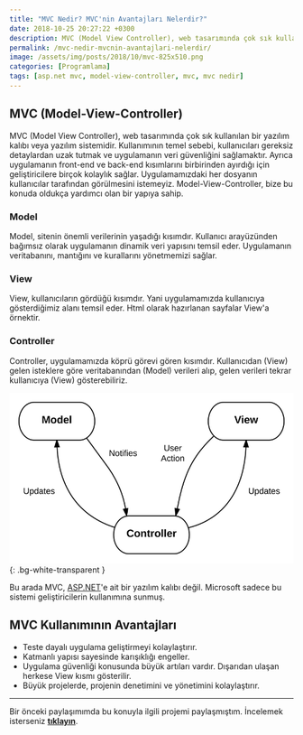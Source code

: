 ```yaml
---
title: "MVC Nedir? MVC'nin Avantajları Nelerdir?"
date: 2018-10-25 20:27:22 +0300
description: MVC (Model View Controller), web tasarımında çok sık kullanılan bir yazılım kalıbı veya yazılım sistemidir. Bu yazımda sizlere MVC'yi anlatıyorum.
permalink: /mvc-nedir-mvcnin-avantajlari-nelerdir/
image: /assets/img/posts/2018/10/mvc-825x510.png
categories: [Programlama]
tags: [asp.net mvc, model-view-controller, mvc, mvc nedir]
---
```


## MVC (Model-View-Controller)

MVC (Model View Controller), web tasarımında çok sık kullanılan bir yazılım kalıbı veya yazılım sistemidir. Kullanımının temel sebebi, kullanıcıları gereksiz detaylardan uzak tutmak ve uygulamanın veri güvenliğini sağlamaktır. Ayrıca uygulamanın front-end ve back-end kısımlarını birbirinden ayırdığı için geliştiricilere birçok kolaylık sağlar. Uygulamamızdaki her dosyanın kullanıcılar tarafından görülmesini istemeyiz. Model-View-Controller, bize bu konuda oldukça yardımcı olan bir yapıya sahip.

### Model

Model, sitenin önemli verilerinin yaşadığı kısımdır. Kullanıcı arayüzünden bağımsız olarak uygulamanın dinamik veri yapısını temsil eder. Uygulamanın veritabanını, mantığını ve kurallarını yönetmemizi sağlar.

### View

View, kullanıcıların gördüğü kısımdır. Yani uygulamamızda kullanıcıya gösterdiğimiz alanı temsil eder. Html olarak hazırlanan sayfalar View'a örnektir.

### Controller

Controller, uygulamamızda köprü görevi gören kısımdır. Kullanıcıdan (View) gelen isteklere göre veritabanından (Model) verileri alıp, gelen verileri tekrar kullanıcıya (View) gösterebiliriz.

![MVC Nedir](/assets/img/posts/2018/10/mvc-nedir.png){: .bg-white-transparent }

Bu arada MVC, [ASP.NET](https://www.asp.net/)'e ait bir yazılım kalıbı değil. Microsoft sadece bu sistemi geliştiricilerin kullanımına sunmuş.

## MVC Kullanımının Avantajları

- Teste dayalı uygulama geliştirmeyi kolaylaştırır.
- Katmanlı yapısı sayesinde karışıklığı engeller.
- Uygulama güvenliği konusunda büyük artıları vardır. Dışarıdan ulaşan herkese View kısmı gösterilir.
- Büyük projelerde, projenin denetimini ve yönetimini kolaylaştırır.

---

Bir önceki paylaşımımda bu konuyla ilgili projemi paylaşmıştım. İncelemek isterseniz **[tıklayın](https://www.erdiucar.com/arduino-asp-net-mvc-rgb-led-kontrolu/)**.
